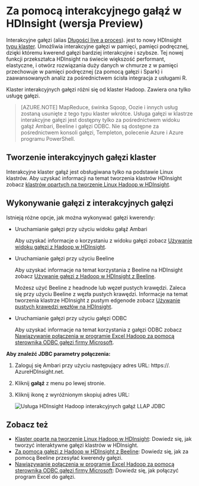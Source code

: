 <properties
    pageTitle="Za pomocą interakcyjnego gałąź w HDInsight | Microsoft Azure"
    description="Dowiedz się, jak za pomocą interakcyjnego gałęzi (gałęzi na LLAP) w HDInsight."
    keywords=""
    services="hdinsight"
    documentationCenter=""
    tags="azure-portal"
    authors="mumian" 
    manager="jhubbard"
    editor="cgronlun"/>

<tags
    ms.service="hdinsight"
    ms.workload="big-data"
    ms.tgt_pltfrm="na"
    ms.devlang="na"
    ms.topic="article"
    ms.date="10/27/2016"
    ms.author="jgao"/>


# <a name="use-interactive-hive-in-hdinsight-preview"></a>Za pomocą interakcyjnego gałąź w HDInsight (wersja Preview)

Interakcyjne gałęzi (alias [Długości live a proces]( https://cwiki.apache.org/confluence/display/Hive/LLAP)). jest to nowy HDInsight [typu klaster]( hdinsight-hadoop-provision-linux-clusters.md#cluster-types).  Umożliwia interakcyjne gałęzi w pamięci, pamięci podręcznej, dzięki któremu kwerend gałęzi bardziej interakcyjne i szybsze. Tej nowej funkcji przekształca HDInsight na świecie większość performant, elastyczne, i otwórz rozwiązania duży danych w chmurze z w pamięci przechowuje w pamięci podręcznej (za pomocą gałęzi i Spark) i zaawansowanych analiz za pośrednictwem ścisła integracja z usługami R. 

Klaster interakcyjnych gałęzi różni się od klaster Hadoop. Zawiera ona tylko usługę gałęzi. 

> [AZURE.NOTE] MapReduce, świnka Sqoop, Oozie i innych usług zostaną usunięte z tego typu klaster wkrótce.
Usługa gałęzi w klastrze interakcyjne gałęzi jest dostępny tylko za pośrednictwem widoku gałąź Ambari, Beeline i gałęzi ODBC. Nie są dostępne za pośrednictwem konsoli gałęzi, Templeton, polecenie Azure i Azure programu PowerShell. 


 


## <a name="create-an-interactive-hive-cluster"></a>Tworzenie interakcyjnych gałęzi klaster

Interakcyjne klaster gałąź jest obsługiwana tylko na podstawie Linux klastrów. Aby uzyskać informacji na temat tworzenia klastrów HDInsight zobacz [klastrów opartych na tworzenie Linux Hadoop w HDInsight](hdinsight-hadoop-provision-linux-clusters.md).


## <a name="execute-hive-from-interactive-hive"></a>Wykonywanie gałęzi z interakcyjnych gałęzi

Istnieją różne opcje, jak można wykonywać gałęzi kwerendy:

- Uruchamianie gałęzi przy użyciu widoku gałąź Ambari

    Aby uzyskać informacje o korzystaniu z widoku gałęzi zobacz [Używanie widoku gałęzi z Hadoop w HDInsight]( hdinsight-hadoop-use-hive-ambari-view.md).

- Uruchamianie gałęzi przy użyciu Beeline

    Aby uzyskać informacje na temat korzystania z Beeline na HDInsight zobacz [Używanie gałęzi z Hadoop w HDInsight z Beeline](hdinsight-hadoop-use-hive-beeline.md).

    Możesz użyć Beeline z headnode lub węzeł pustych krawędzi.  Zaleca się przy użyciu Beeline z węzła pustych krawędzi.  Informacje na temat tworzenia klastrze HDInsight z pustym edgenode zobacz [Używanie pustych krawędzi węzłów na HDInsight](hdinsight-apps-use-edge-node.md).

- Uruchamianie gałęzi przy użyciu gałęzi ODBC

    Aby uzyskać informacje na temat korzystania z gałęzi ODBC zobacz [Nawiązywanie połączenia w programie Excel Hadoop za pomocą sterownika ODBC gałęzi firmy Microsoft](hdinsight-connect-excel-hive-odbc-driver.md).

**Aby znaleźć JDBC parametry połączenia:**

1.  Zaloguj się Ambari przy użyciu następujący adres URL: https://<ClusterName>. AzureHDInsight.net.
2.  Kliknij **gałąź** z menu po lewej stronie.
3.  Kliknij ikonę z wyróżnionym skopiuj adres URL:

    ![Usługa HDInsight Hadoop interakcyjnych gałąź LLAP JDBC](./media/hdinsight-hadoop-use-interactive-hive/hdinsight-hadoop-use-interactive-hive-jdbc.png)

## <a name="see-also"></a>Zobacz też
-   [Klaster oparte na tworzenie Linux Hadoop w HDInsight](hdinsight-hadoop-provision-linux-clusters.md): Dowiedz się, jak tworzyć interaktywne gałęzi klastrów w HDInsight.
-   [Za pomocą gałęzi z Hadoop w HDInsight z Beeline](hdinsight-hadoop-use-hive-beeline.md): Dowiedz się, jak za pomocą Beeline przesyłać kwerendy gałęzi.
-   [Nawiązywanie połączenia w programie Excel Hadoop za pomocą sterownika ODBC gałęzi firmy Microsoft](hdinsight-connect-excel-hive-odbc-driver.md): Dowiedz się, jak połączyć program Excel do gałęzi.
